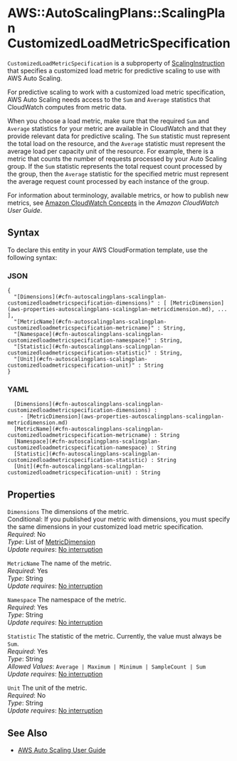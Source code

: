 # AWS::AutoScalingPlans::ScalingPlan CustomizedLoadMetricSpecification<a name="aws-properties-autoscalingplans-scalingplan-customizedloadmetricspecification"></a>

 `CustomizedLoadMetricSpecification` is a subproperty of [ScalingInstruction](https://docs.aws.amazon.com/AWSCloudFormation/latest/UserGuide/aws-properties-autoscalingplans-scalingplan-scalinginstruction.html) that specifies a customized load metric for predictive scaling to use with AWS Auto Scaling\. 

For predictive scaling to work with a customized load metric specification, AWS Auto Scaling needs access to the `Sum` and `Average` statistics that CloudWatch computes from metric data\. 

When you choose a load metric, make sure that the required `Sum` and `Average` statistics for your metric are available in CloudWatch and that they provide relevant data for predictive scaling\. The `Sum` statistic must represent the total load on the resource, and the `Average` statistic must represent the average load per capacity unit of the resource\. For example, there is a metric that counts the number of requests processed by your Auto Scaling group\. If the `Sum` statistic represents the total request count processed by the group, then the `Average` statistic for the specified metric must represent the average request count processed by each instance of the group\. 

For information about terminology, available metrics, or how to publish new metrics, see [Amazon CloudWatch Concepts](https://docs.aws.amazon.com/AmazonCloudWatch/latest/monitoring/cloudwatch_concepts.html) in the *Amazon CloudWatch User Guide*\. 

## Syntax<a name="aws-properties-autoscalingplans-scalingplan-customizedloadmetricspecification-syntax"></a>

To declare this entity in your AWS CloudFormation template, use the following syntax:

### JSON<a name="aws-properties-autoscalingplans-scalingplan-customizedloadmetricspecification-syntax.json"></a>

```
{
  "[Dimensions](#cfn-autoscalingplans-scalingplan-customizedloadmetricspecification-dimensions)" : [ [MetricDimension](aws-properties-autoscalingplans-scalingplan-metricdimension.md), ... ],
  "[MetricName](#cfn-autoscalingplans-scalingplan-customizedloadmetricspecification-metricname)" : String,
  "[Namespace](#cfn-autoscalingplans-scalingplan-customizedloadmetricspecification-namespace)" : String,
  "[Statistic](#cfn-autoscalingplans-scalingplan-customizedloadmetricspecification-statistic)" : String,
  "[Unit](#cfn-autoscalingplans-scalingplan-customizedloadmetricspecification-unit)" : String
}
```

### YAML<a name="aws-properties-autoscalingplans-scalingplan-customizedloadmetricspecification-syntax.yaml"></a>

```
﻿  [Dimensions](#cfn-autoscalingplans-scalingplan-customizedloadmetricspecification-dimensions) : 
    - [MetricDimension](aws-properties-autoscalingplans-scalingplan-metricdimension.md)
﻿  [MetricName](#cfn-autoscalingplans-scalingplan-customizedloadmetricspecification-metricname) : String
﻿  [Namespace](#cfn-autoscalingplans-scalingplan-customizedloadmetricspecification-namespace) : String
﻿  [Statistic](#cfn-autoscalingplans-scalingplan-customizedloadmetricspecification-statistic) : String
﻿  [Unit](#cfn-autoscalingplans-scalingplan-customizedloadmetricspecification-unit) : String
```

## Properties<a name="aws-properties-autoscalingplans-scalingplan-customizedloadmetricspecification-properties"></a>

`Dimensions`  <a name="cfn-autoscalingplans-scalingplan-customizedloadmetricspecification-dimensions"></a>
The dimensions of the metric\.  
Conditional: If you published your metric with dimensions, you must specify the same dimensions in your customized load metric specification\.  
*Required*: No  
*Type*: List of [MetricDimension](aws-properties-autoscalingplans-scalingplan-metricdimension.md)  
*Update requires*: [No interruption](https://docs.aws.amazon.com/AWSCloudFormation/latest/UserGuide/using-cfn-updating-stacks-update-behaviors.html#update-no-interrupt)

`MetricName`  <a name="cfn-autoscalingplans-scalingplan-customizedloadmetricspecification-metricname"></a>
The name of the metric\.  
*Required*: Yes  
*Type*: String  
*Update requires*: [No interruption](https://docs.aws.amazon.com/AWSCloudFormation/latest/UserGuide/using-cfn-updating-stacks-update-behaviors.html#update-no-interrupt)

`Namespace`  <a name="cfn-autoscalingplans-scalingplan-customizedloadmetricspecification-namespace"></a>
The namespace of the metric\.  
*Required*: Yes  
*Type*: String  
*Update requires*: [No interruption](https://docs.aws.amazon.com/AWSCloudFormation/latest/UserGuide/using-cfn-updating-stacks-update-behaviors.html#update-no-interrupt)

`Statistic`  <a name="cfn-autoscalingplans-scalingplan-customizedloadmetricspecification-statistic"></a>
The statistic of the metric\. Currently, the value must always be `Sum`\.   
*Required*: Yes  
*Type*: String  
*Allowed Values*: `Average | Maximum | Minimum | SampleCount | Sum`  
*Update requires*: [No interruption](https://docs.aws.amazon.com/AWSCloudFormation/latest/UserGuide/using-cfn-updating-stacks-update-behaviors.html#update-no-interrupt)

`Unit`  <a name="cfn-autoscalingplans-scalingplan-customizedloadmetricspecification-unit"></a>
The unit of the metric\.  
*Required*: No  
*Type*: String  
*Update requires*: [No interruption](https://docs.aws.amazon.com/AWSCloudFormation/latest/UserGuide/using-cfn-updating-stacks-update-behaviors.html#update-no-interrupt)

## See Also<a name="aws-properties-autoscalingplans-scalingplan-customizedloadmetricspecification--seealso"></a>
+ [AWS Auto Scaling User Guide](https://docs.aws.amazon.com/autoscaling/plans/userguide/what-is-aws-auto-scaling.html)